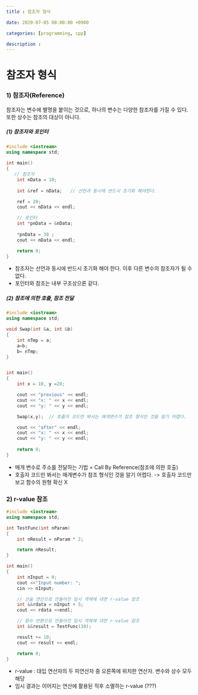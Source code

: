 ```yaml
---
title : 참조자 형식

date: 2020-07-05 00:00:00 +0900

categories: [programming, cpp]

description : 
---
```


# **참조자 형식**

### **1) 참조자(Reference)**

참조자는 변수에 별명을 붙이는 것으로, 하나의 변수는 다양한 참조자를 가질 수 있다. 또한 상수는 참조의 대상이 아니다.

##### **(1) 참조자와 포인터**


```cpp
#include <iostream>
using namespace std; 
  
int main()
{
   // 참조자
    int nData = 10;
    
    int &ref = nData;	// 선언과 동시에 반드시 초기화 해야한다.

    ref = 20;
    cout << nData << endl;

    // 포인터
    int *pnData = &nData;
    
    *pnData = 30 ;
    cout << nData << endl;

    return 0;
}
```

- 참조자는 선언과 동시에 반드시 초기화 해야 한다. 이후 다른 변수의 참조자가 될 수 없다.
- 포인터와 참조는 내부 구조상으론 같다.


##### **(2) 참조에 의한 호출, 참조 전달**

```cpp
#include <iostream>
using namespace std;

void Swap(int &a, int &b)
{
    int nTmp = a;
    a=b;
    b= nTmp;
}


int main()
{
    int x = 10, y =20;

    cout << "previous" << endl;
    cout << "x: " << x << endl;
    cout << "y: " << y << endl;

    Swap(x,y);	// 호출자 코드만 봐서는 매개변수가 참조 형식인 것을 알기 어렵다.

    cout << "after" << endl;
    cout << "x: " << x << endl;
    cout << "y: " << y << endl;
    
    return 0;
}
```

- 매개 변수로 주소를 전달하는 기법 = Call By Reference(참조에 의한 호출)
- 호출자 코드만 봐서는 매개변수가 참조 형식인 것을 알기 어렵다. -> 호출자 코드만 보고 함수의 원형 확신 X

### **2) r-value 참조**

```cpp
#include <iostream>
using namespace std;

int TestFunc(int nParam)
{
    int nResult = nParam * 2;

    return nResult;
}

int main()
{
    int nInput = 0;
    cout <<"Input number: ";
    cin >> nInput;

    // 산술 연산으로 만들어진 임시 객체에 대한 r-value 참조
    int &&rdata = nInput + 5;
    cout << rdata <<endl;

    // 함수 반환으로 만들어진 임시 객체에 대한 r-value 참조
    int &&result = TestFunc(10);

    result += 10;
    cout << result << endl;

    return 0;
}
```

- r-value : 대입 연산자의 두 피연산자 중 오른쪽에 위치한 연산자. 변수와 상수 모두 해당
- 임시 결과는 이어지는 연산에 활용된 직후 소멸하는 r-value (???)